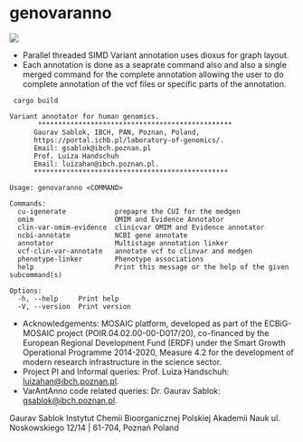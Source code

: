 # genovaranno

![](https://github.com/IBCHgenomic/eVaiutilities/blob/main/logo.png)

- Parallel threaded SIMD Variant annotation uses dioxus for graph layout.
- Each annotation is done as a seaprate command also and also a single merged command for the complete annotation allowing the user to do complete annotation of the vcf files or specific parts of the annotation.

```
 cargo build
```

```
Variant annotator for human genomics.
       ************************************************
      Gaurav Sablok, IBCH, PAN, Poznan, Poland,
      https://portal.ichb.pl/laboratory-of-genomics/.
      Email: gsablok@ibch.poznan.pl
      Prof. Luiza Handschuh
      Email: luizahan@ibch.poznan.pl.
      ************************************************

Usage: genovaranno <COMMAND>

Commands:
  cu-igenerate            prepapre the CUI for the medgen
  omim                    OMIM and Evidence Annotator
  clin-var-omim-evidence  clinicvar OMIM and Evidence annotator
  ncbi-annotate           NCBI gene annotate
  annotator               Multistage annotation linker
  vcf-clin-var-annotate   annotate vcf to clinvar and medgen
  phenotype-linker        Phenotype associations
  help                    Print this message or the help of the given subcommand(s)

Options:
  -h, --help     Print help
  -V, --version  Print version
```

- Acknowledgements: MOSAIC platform, developed as part of the ECBiG-MOSAIC project (POIR.04.02.00-00-D017/20), co-financed by the European Regional Development Fund (ERDF) under the Smart Growth Operational Programme 2014-2020, Measure 4.2 for the development of modern research infrastructure in the science sector.
- Project PI and Informal queries: Prof. Luiza Handschuh: luizahan@ibch.poznan.pl.
- VarAntAnno code related queries: Dr. Gaurav Sablok: gsablok@ibch.poznan.pl.

Gaurav Sablok Instytut Chemii Bioorganicznej Polskiej Akademii Nauk ul. Noskowskiego 12/14 | 61-704, Poznań Poland
